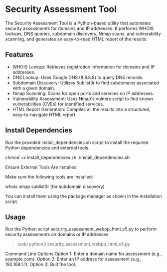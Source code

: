 # Security Assessment Tool

The Security Assessment Tool is a Python-based utility that automates security assessments for domains and IP addresses. It performs WHOIS lookups, DNS queries, subdomain discovery, Nmap scans, and vulnerability scanning, and generates an easy-to-read HTML report of the results.


## Features

* WHOIS Lookup: Retrieves registration information for domains and IP addresses.
* DNS Lookup: Uses Google DNS (8.8.8.8) to query DNS records.
* Subdomain Discovery: Utilizes Sublist3r to find subdomains associated with a given domain.
* Nmap Scanning: Scans for open ports and services on IP addresses.
* Vulnerability Assessment: Uses Nmap's vulners script to find known vulnerabilities (CVEs) for identified services.
* HTML Report Generation: Compiles all the results into a structured, easy-to-navigate HTML report.


## Install Dependencies

Run the provided install_dependencies.sh script to install the required Python dependencies and external tools.

chmod +x install_dependencies.sh
./install_dependencies.sh

Ensure External Tools Are Installed

Make sure the following tools are installed:

whois
nmap
sublist3r (for subdomain discovery)

You can install them using the package manager as shown in the installation script.


## Usage

Run the Python script security_assessment_webpp_html_v5.py to perform security assessments on domains or IP addresses.

> sudo python3 security_assessment_webpp_html_v5.py

Command Line Options
Option 1: Enter a domain name for assessment (e.g., example.com).
Option 2: Enter an IP address for assessment (e.g., 192.168.1.1).
Option 3: Quit the tool.

